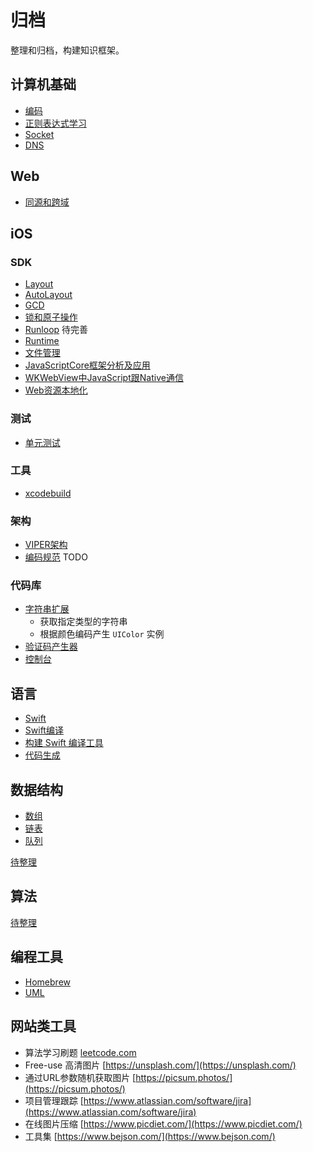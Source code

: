 # 归档

整理和归档，构建知识框架。

## 计算机基础

- [编码](Basics/Encoding.md)
- [正则表达式学习](https://www.jb51.net/tools/zhengze.html)
- [Socket](Basics/Socket.md)
- [DNS](Basics/DNS.md)

<!--- [二进制、十进制、十六进制]()
- [基本数据类型及其占用的长度]()-->

## Web

- [同源和跨域](Web/Origin.md)

## iOS

### SDK

- [Layout](IOS/SDK/Layout.md)
- [AutoLayout](IOS/SDK/AutoLayout.md)
- [GCD](IOS/SDK/GCD.md)
- [锁和原子操作](IOS/SDK/Lock.md)
- [Runloop](IOS/SDK/Runloop.md) 待完善
- [Runtime](IOS/SDK/Runtime.md)
- [文件管理](IOS/SDK/FileManager.md)
- [JavaScriptCore框架分析及应用](IOS/SDK/JSCore.md)
- [WKWebView中JavaScript跟Native通信](IOS/SDK/JSInteraction.md)
- [Web资源本地化](IOS/SDK/WebLocalized.md)

### 测试

- [单元测试](IOS/Testing/UnitTesting.md)

### 工具

- [xcodebuild](IOS/Tools/Xcodebuild.md)

### 架构

- [VIPER架构](IOS/Architecture/VIPER.md)
- [编码规范](IOS/Architecture/CodingStyle.md) TODO

### 代码库

- [字符串扩展](IOS/Code/StringExtension.swift)
	- 获取指定类型的字符串
	- 根据颜色编码产生 `UIColor` 实例
- [验证码产生器](IOS/Code/CaptchaView.swift)
- [控制台](IOS/Code/Console.swift)

## 语言

- [Swift](Language/Swift.md)
- [Swift编译](Language/SwiftCompilation.md)
- [构建 Swift 编译工具](https://www.polidea.com/blog/how-to-build-swift-compiler-based-tool-the-step-by-step-guide/)
- [代码生成](Language/SwiftCodeGenerate.md)


## 数据结构

- [数组](DataStruct/Array.md)
- [链表](DataStruct/LinkedList.md)
- [队列](DataStruct/Queue.md)

[待整理](DataStruct/README.md)



## 算法

[待整理](Algorithm/README.md)

## 编程工具

- [Homebrew](DeveloperTools/Homebrew.md)
- [UML](DeveloperTools/UML.md)

## 网站类工具

- 算法学习刷题 [leetcode.com](https://leetcode.com)
- Free-use 高清图片 [https://unsplash.com/](https://unsplash.com/)
- 通过URL参数随机获取图片 [https://picsum.photos/](https://picsum.photos/)
- 项目管理跟踪 [https://www.atlassian.com/software/jira](https://www.atlassian.com/software/jira)
- 在线图片压缩 [https://www.picdiet.com/](https://www.picdiet.com/)
- 工具集 [https://www.bejson.com/](https://www.bejson.com/)

